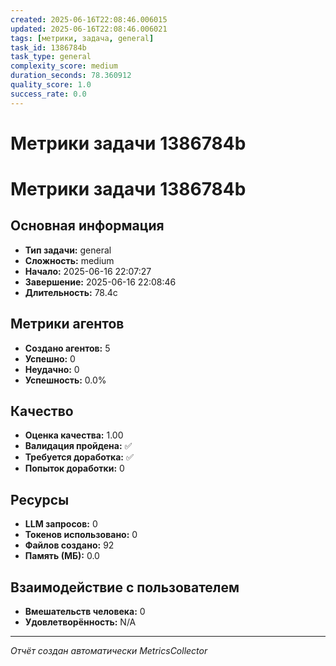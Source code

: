 ```yaml
---
created: 2025-06-16T22:08:46.006015
updated: 2025-06-16T22:08:46.006021
tags: [метрики, задача, general]
task_id: 1386784b
task_type: general
complexity_score: medium
duration_seconds: 78.360912
quality_score: 1.0
success_rate: 0.0
---
```


# Метрики задачи 1386784b

# Метрики задачи 1386784b

## Основная информация
- **Тип задачи:** general
- **Сложность:** medium
- **Начало:** 2025-06-16 22:07:27
- **Завершение:** 2025-06-16 22:08:46
- **Длительность:** 78.4с

## Метрики агентов
- **Создано агентов:** 5
- **Успешно:** 0
- **Неудачно:** 0
- **Успешность:** 0.0%

## Качество
- **Оценка качества:** 1.00
- **Валидация пройдена:** ✅
- **Требуется доработка:** ✅
- **Попыток доработки:** 0

## Ресурсы
- **LLM запросов:** 0
- **Токенов использовано:** 0
- **Файлов создано:** 92
- **Память (МБ):** 0.0

## Взаимодействие с пользователем
- **Вмешательств человека:** 0
- **Удовлетворённость:** N/A

---
*Отчёт создан автоматически MetricsCollector*
